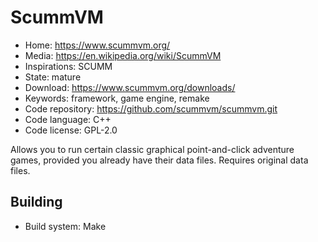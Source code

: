 # ScummVM

- Home: https://www.scummvm.org/
- Media: https://en.wikipedia.org/wiki/ScummVM
- Inspirations: SCUMM
- State: mature
- Download: https://www.scummvm.org/downloads/
- Keywords: framework, game engine, remake
- Code repository: https://github.com/scummvm/scummvm.git
- Code language: C++
- Code license: GPL-2.0

Allows you to run certain classic graphical point-and-click adventure games, provided you already have their data files.
Requires original data files.

## Building

- Build system: Make
